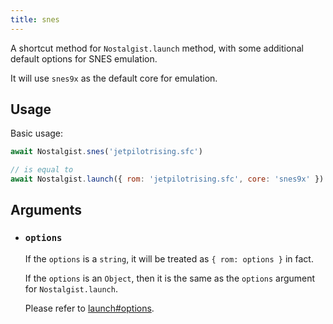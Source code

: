 ```yaml
---
title: snes
---
```


A shortcut method for `Nostalgist.launch` method, with some additional default options for SNES emulation.

It will use `snes9x` as the default core for emulation.

## Usage
Basic usage:
```js
await Nostalgist.snes('jetpilotrising.sfc')

// is equal to
await Nostalgist.launch({ rom: 'jetpilotrising.sfc', core: 'snes9x' })
```

## Arguments
+ ### `options`
  If the `options` is a `string`, it will be treated as `{ rom: options }` in fact.

  If the `options` is an `Object`, then it is the same as the `options` argument for `Nostalgist.launch`.

  Please refer to [launch#options](/apis/launch/#options).
